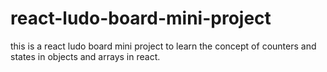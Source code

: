 # react-ludo-board-mini-project
this is a react ludo board mini project to learn the concept of counters and states in objects and arrays in react.

